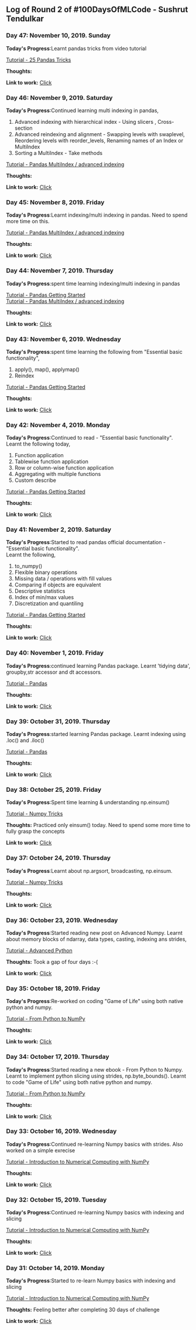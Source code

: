 ## Log of Round 2 of #100DaysOfMLCode - Sushrut Tendulkar


### Day 47: November 10, 2019. Sunday

**Today's Progress**:Learnt pandas tricks from video tutorial


[Tutorial - 25 Pandas Tricks](https://www.youtube.com/watch?v=RlIiVeig3hc)<br>

**Thoughts:** 

**Link to work:** [Click]()


### Day 46: November 9, 2019. Saturday

**Today's Progress**:Continued learning multi indexing in pandas, <br>

1. Advanced indexing with hierarchical index - Using slicers , Cross-section
2. Advanced reindexing and alignment - Swapping levels with swaplevel, Reordering levels with reorder_levels, Renaming names of an Index or MultiIndex
3. Sorting a MultiIndex - Take methods

[Tutorial - Pandas MultiIndex / advanced indexing](https://pandas.pydata.org/pandas-docs/stable/user_guide/advanced.html#advanced)<br>

**Thoughts:** 

**Link to work:** [Click](https://github.com/sushtend/100-days-of-ml-code/commit/c929f855ee05912513b3c5f935ef9d68ee87219c)



### Day 45: November 8, 2019. Friday

**Today's Progress**:Learnt indexing/multi indexing in pandas. Need to spend more time on this.

[Tutorial - Pandas MultiIndex / advanced indexing](https://pandas.pydata.org/pandas-docs/stable/user_guide/advanced.html#advanced)<br>

**Thoughts:** 

**Link to work:** [Click](https://github.com/sushtend/100-days-of-ml-code/commit/9927d7c33870291403224de0995a4a97ec5a22ae)



### Day 44: November 7, 2019. Thursday

**Today's Progress**:spent time learning indexing/multi indexing in pandas


[Tutorial - Pandas Getting Started](https://pandas.pydata.org/pandas-docs/stable/getting_started/basics.html)<br>
[Tutorial - Pandas MultiIndex / advanced indexing](https://pandas.pydata.org/pandas-docs/stable/user_guide/advanced.html#advanced)<br>

**Thoughts:** 

**Link to work:** [Click](https://github.com/sushtend/100-days-of-ml-code/commit/dd441e93b46e90ac95c872758a025aeed8e9385c)



### Day 43: November 6, 2019. Wednesday

**Today's Progress**:spent time learning the following from "Essential basic functionality", 
1. apply(), map(), applymap()
2. Reindex

[Tutorial - Pandas Getting Started](https://pandas.pydata.org/pandas-docs/stable/getting_started/basics.html)<br>

**Thoughts:** 

**Link to work:** [Click](https://github.com/sushtend/100-days-of-ml-code/commit/5d3d38195a8fef6c594c9b158c6a3df82d7164ad)


### Day 42: November 4, 2019. Monday

**Today's Progress**:Continued to read - "Essential basic functionality". 
<br>Learnt the following today,
1. Function application
2. Tablewise function application
3. Row or column-wise function application
4. Aggregating with multiple functions
5. Custom describe


[Tutorial - Pandas Getting Started](https://pandas.pydata.org/pandas-docs/stable/getting_started/basics.html)<br>

**Thoughts:** 

**Link to work:** [Click](https://github.com/sushtend/100-days-of-ml-code/commit/2d19f2b5872d7c57f11297c700c0640de32cf6bb)


### Day 41: November 2, 2019. Saturday

**Today's Progress**:Started to read pandas official documentation - "Essential basic functionality". 
<br>Learnt the following,
1. to_numpy()
2. Flexible binary operations
3. Missing data / operations with fill values
4. Comparing if objects are equivalent
5. Descriptive statistics
6. Index of min/max values
7. Discretization and quantiling


[Tutorial - Pandas Getting Started](https://pandas.pydata.org/pandas-docs/stable/getting_started/basics.html)<br>

**Thoughts:** 

**Link to work:** [Click](https://github.com/sushtend/100-days-of-ml-code/commit/a5c81d893d5a6ebc881037ecdcc79a26462b15e8)


### Day 40: November 1, 2019. Friday

**Today's Progress**:continued learning Pandas package. Learnt 'tidying data', groupby,str accessor and dt accessors. 


[Tutorial - Pandas](https://youtu.be/lkLl_QKLgcA?t=3338)<br>

**Thoughts:** 

**Link to work:** [Click](https://github.com/sushtend/100-days-of-ml-code/commit/01953b6f8b657fc249e07d6c37f356fc9ae6b8ac)


### Day 39: October 31, 2019. Thursday

**Today's Progress**:started learning Pandas package. Learnt indexing using .loc() and .iloc()


[Tutorial - Pandas](https://youtu.be/lkLl_QKLgcA?t=3338)<br>

**Thoughts:** 

**Link to work:** [Click](https://github.com/sushtend/100-days-of-ml-code/commit/9328acda91b353ceca3ba8abf140e82eea39a6fe)


### Day 38: October 25, 2019. Friday

**Today's Progress**:Spent time learning & understanding np.einsum()


[Tutorial - Numpy Tricks](http://arogozhnikov.github.io/2015/09/29/NumpyTipsAndTricks1.html)<br>

**Thoughts:** Practiced only einsum() today. Need to spend some more time to fully grasp the concepts

**Link to work:** [Click](https://github.com/sushtend/100-days-of-ml-code/commit/46f859cf9183053bdbba8bfce18cd0d61236493a)



### Day 37: October 24, 2019. Thursday

**Today's Progress**:Learnt about np.argsort, broadcasting, np.einsum.


[Tutorial - Numpy Tricks](http://arogozhnikov.github.io/2015/09/29/NumpyTipsAndTricks1.html)<br>

**Thoughts:** 

**Link to work:** [Click](https://github.com/sushtend/100-days-of-ml-code/commit/9c66413d39d00cca6cdbe504344e0f36e8a321c7)



### Day 36: October 23, 2019. Wednesday

**Today's Progress**:Started reading new post on Advanced Numpy. Learnt about memory blocks of ndarray, data types, casting, indexing ans strides, 


[Tutorial - Advanced Python](https://scipy-lectures.org/advanced/advanced_numpy/index.html#indexing-scheme-strides)<br>

**Thoughts:** Took a gap of four days :-(

**Link to work:** [Click](https://github.com/sushtend/100-days-of-ml-code/commit/02478fea9802de8adacad0327262927690b79788)


### Day 35: October 18, 2019. Friday

**Today's Progress**:Re-worked on coding "Game of Life" using both native python and numpy. 


[Tutorial - From Python to NumPy](https://www.labri.fr/perso/nrougier/from-python-to-numpy/#id4)<br>

**Thoughts:** 

**Link to work:** [Click](https://github.com/sushtend/100-days-of-ml-code/commit/249089fc015551ed0feb4e02fec22fd6a97e23e0)


### Day 34: October 17, 2019. Thursday

**Today's Progress**:Started reading a new ebook - From Python to Numpy. Learnt to implement python slicing using strides, np.byte_bounds(). Learnt to code "Game of Life" using both native python and numpy. 


[Tutorial - From Python to NumPy](https://www.labri.fr/perso/nrougier/from-python-to-numpy/#id4)<br>

**Thoughts:** 

**Link to work:** [Click](https://github.com/sushtend/100-days-of-ml-code/commit/6e8d1c8e77c8c9d2c583b1311bea4a2c4402e7fc)


### Day 33: October 16, 2019. Wednesday

**Today's Progress**:Continued re-learning Numpy basics with strides. Also worked on a simple exrecise


[Tutorial - Introduction to Numerical Computing with NumPy](https://www.youtube.com/watch?v=ZB7BZMhfPgk)<br>

**Thoughts:** 

**Link to work:** [Click](https://github.com/sushtend/100-days-of-ml-code/commit/977de1dbe69e142fd64a77068292f902999ae90f)


### Day 32: October 15, 2019. Tuesday

**Today's Progress**:Continued re-learning Numpy basics with indexing and slicing


[Tutorial - Introduction to Numerical Computing with NumPy](https://www.youtube.com/watch?v=ZB7BZMhfPgk)<br>

**Thoughts:** 

**Link to work:** [Click](https://github.com/sushtend/100-days-of-ml-code/commit/58228cd272691204589b6d9fa6ac5ee5843fae6c)


### Day 31: October 14, 2019. Monday

**Today's Progress**:Started to re-learn Numpy basics with indexing and slicing


[Tutorial - Introduction to Numerical Computing with NumPy](https://www.youtube.com/watch?v=ZB7BZMhfPgk)<br>

**Thoughts:**  Feeling better after completing 30 days of challenge

**Link to work:** [Click](https://github.com/sushtend/100-days-of-ml-code/commit/767a9028c653e4e0f1fa569218f3e7340f329c4c)
